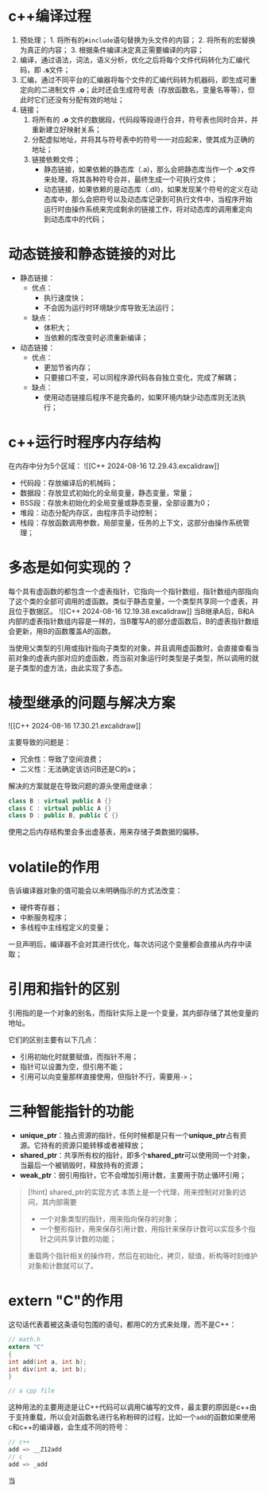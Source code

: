 #  c++编译过程

1. 预处理；
	 	1. 将所有的`#include`语句替换为头文件的内容；
	 	2. 将所有的宏替换为真正的内容；
	 	3. 根据条件编译决定真正需要编译的内容；
2. 编译，通过语法，词法，语义分析，优化之后将每个文件代码转化为汇编代码，即 **.s**文件；
3. 汇编，通过不同平台的汇编器将每个文件的汇编代码转为机器码，即生成可重定向的二进制文件 **.o**；此时还会生成符号表（存放函数名，变量名等等），但此时它们还没有分配有效的地址；
4. 链接；
	1. 将所有的 **.o** 文件的数据段，代码段等段进行合并，符号表也同时合并，并重新建立好映射关系；
	2. 分配虚拟地址，并将其与符号表中的符号一一对应起来，使其成为正确的地址；
	3. 链接依赖文件；
		- 静态链接，如果依赖的静态库（.a)，那么会把静态库当作一个 **.o**文件来处理，将其各种符号合并，最终生成一个可执行文件；
		- 动态链接，如果依赖的是动态库（.dll)，如果发现某个符号的定义在动态库中，那么会把符号以及动态库记录到可执行文件中，当程序开始运行时由操作系统来完成剩余的链接工作，将对动态库的调用重定向到动态库中的代码；

# 动态链接和静态链接的对比

- 静态链接：
	- 优点：
		- 执行速度快；
		- 不会因为运行时环境缺少库导致无法运行；
	- 缺点：
		- 体积大；
		- 当依赖的库改变时必须重新编译；
- 动态链接：
	- 优点：
		- 更加节省内存；
		- 只要接口不变，可以同程序源代码各自独立变化，完成了解耦；
	- 缺点：
		- 使用动态链接后程序不是完备的，如果环境内缺少动态库则无法执行；

#  c++运行时程序内存结构

在内存中分为5个区域：
![[C++ 2024-08-16 12.29.43.excalidraw]]
- 代码段：存放编译后的机械码；
- 数据段：存放显式初始化的全局变量，静态变量，常量；
- BSS段：存放未初始化的全局变量或静态变量，全部设置为0；
- 堆段：动态分配内存区，由程序员手动控制；
- 栈段：存放函数调用参数，局部变量，任务的上下文，这部分由操作系统管理；

#  多态是如何实现的？

每个具有虚函数的都包含一个虚表指针，它指向一个指针数组，指针数组内部指向了这个类的全部可调用的虚函数。类似于静态变量，一个类型共享同一个虚表，并且位于数据区。
![[C++ 2024-08-16 12.19.38.excalidraw]]
当B继承A后，B和A内部的虚表指针数组内容是一样的，当B覆写A的部分虚函数后，B的虚表指针数组会更新，用B的函数覆盖A的函数。

当使用父类型的引用或指针指向子类型的对象，并且调用虚函数时，会直接查看当前对象的虚表内部对应的虚函数，而当前对象运行时类型是子类型，所以调用的就是子类型的虚方法，由此实现了多态。

# 棱型继承的问题与解决方案

![[C++ 2024-08-16 17.30.21.excalidraw]]

主要导致的问题是：
- 冗余性：导致了空间浪费；
- 二义性：无法确定该访问B还是C的`a`；

解决的方案就是在导致问题的源头使用虚继承：
```cpp
class B : virtual public A {}
class C : virtual public A {}
class D : public B, public C {}
```

使用之后内存结构里会多出虚基表，用来存储子类数据的偏移。

# volatile的作用

告诉编译器对象的值可能会以未明确指示的方式法改变：
- 硬件寄存器；
- 中断服务程序；
- 多线程中主线程定义的变量；

一旦声明后，编译器不会对其进行优化，每次访问这个变量都会直接从内存中读取；

# 引用和指针的区别

引用指的是一个对象的别名，而指针实际上是一个变量，其内部存储了其他变量的地址。

它们的区别主要有以下几点：
- 引用初始化时就要赋值，而指针不用；
- 指针可以设置为空，但引用不能；
- 引用可以向变量那样直接使用，但指针不行，需要用`->`；

# 三种智能指针的功能

- **unique_ptr**：独占资源的指针，任何时候都是只有一个**unique_ptr**占有资源。它持有的资源只能转移或者被释放；
- **shared_ptr**：共享所有权的指针，即多个**shared_ptr**可以使用同一个对象，当最后一个被销毁时，释放持有的资源；
- **weak_ptr**：弱引用指针，它不会增加引用计数，主要用于防止循环引用；

> [!hint] shared_ptr的实现方式
> 本质上是一个代理，用来控制对对象的访问，其内部需要
> - 一个对象类型的指针，用来指向保存的对象；
> - 一个整形指针，用来保存引用计数，用指针来保存计数可以实现多个指针之间共享计数的功能；
> 
> 重载两个指针相关的操作符，然后在初始化，拷贝，赋值，析构等时刻维护对象和计数就可以了。

# extern "C"的作用

这句话代表着被这条语句包围的语句，都用C的方式来处理，而不是C++：
```c
// math.h
extern "C" 
{
int add(int a, int b);
int div(int a, int b);
}

// a cpp file

```

这种用法的主要用途是让C++代码可以调用C编写的文件，最主要的原因是c++由于支持重载，所以会对函数名进行名称粉碎的过程，比如一个`add`的函数如果使用c和c++的编译器，会生成不同的符号：

```C
// c++
add => __Z12add
// c
add => _add
```

当